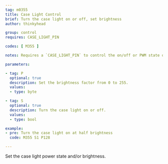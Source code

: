 ```yaml
---
tag: m0355
title: Case Light Control
brief: Turn the case light on or off, set brightness
author: thinkyhead

group: control
requires: CASE_LIGHT_PIN

codes: [ M355 ]

notes: Requires a `CASE_LIGHT_PIN` to control the on/off or PWM state of the case light. The pin will need to be a 12V MOSFET pin with PWM control, or a signal pin connected to a MOSFET or relay to control the higher current required for the light.

parameters:

- tag: P
  optional: true
  description: Set the brightness factor from 0 to 255.
  values:
  - type: byte

- tag: S
  optional: true
  description: Turn the case light on or off.
  values:
  - type: bool

example:
- pre: Turn the case light on at half brightness
  code: M355 S1 P128

---
```


Set the case light power state and/or brightness.
